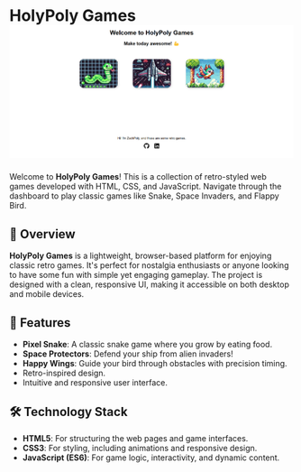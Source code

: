 # HolyPoly Games ![App Homepage](HPgame.png)

Welcome to **HolyPoly Games**! This is a collection of retro-styled web games developed with HTML, CSS, and JavaScript. Navigate through the dashboard to play classic games like Snake, Space Invaders, and Flappy Bird.

## 🌟 Overview
**HolyPoly Games** is a lightweight, browser-based platform for enjoying classic retro games. It's perfect for nostalgia enthusiasts or anyone looking to have some fun with simple yet engaging gameplay. The project is designed with a clean, responsive UI, making it accessible on both desktop and mobile devices.

## 🚀 Features
- **Pixel Snake**: A classic snake game where you grow by eating food.
- **Space Protectors**: Defend your ship from alien invaders!
- **Happy Wings**: Guide your bird through obstacles with precision timing.
- Retro-inspired design.
- Intuitive and responsive user interface.

## 🛠️ Technology Stack
- **HTML5**: For structuring the web pages and game interfaces.
- **CSS3**: For styling, including animations and responsive design.
- **JavaScript (ES6)**: For game logic, interactivity, and dynamic content.
